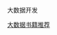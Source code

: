 大数据开发





[大数据书籍推荐](https://github.com/Scott-Zou-Developer/BigDataDeveloper/blob/master/docs/books/Java%E5%A4%A7%E6%95%B0%E6%8D%AE%E5%BC%80%E5%8F%91%E4%B9%A6%E7%B1%8D%E6%8E%A8%E8%8D%90.md)